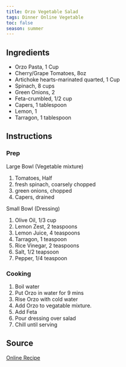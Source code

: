 ```yaml
---
title: Orzo Vegetable Salad
tags: Dinner Online Vegetable
toc: false
season: summer
---
```


## Ingredients
- Orzo Pasta, 1 Cup
- Cherry/Grape Tomatoes, 8oz
- Artichoke hearts-marinated quarted, 1 Cup
- Spinach, 8 cups
- Green Onions, 2
- Feta-crumbled, 1/2 cup
- Capers, 1 tablespoon
- Lemon, 1 
- Tarragon, 1 tablespoon

## Instructions


### Prep
Large Bowl (Vegetable mixture)
1. Tomatoes, Half 
2. fresh spinach, coarsely chopped
3. green onions, chopped
4. Capers, drained 

Small Bowl (Dressing)
1. Olive Oil, 1/3 cup
2. Lemon Zest, 2 teaspoons
3. Lemon Juice, 4 teaspoons
4. Tarragon, 1 teaspoon
5. Rice Vinegar, 2 teaspoons
6. Salt, 1/2 teapsoon
7. Pepper, 1/4 teaspoon

### Cooking
1. Boil water
2. Put Orzo in water for 9 mins
3. Rise Orzo with cold water
4. Add Orzo to vegatable mixture.
5. Add Feta
6. Pour dressing over salad
7. Chill until serving

## Source
[Online Recipe](https://www.tasteofhome.com/recipes/orzo-vegetable-salad/)
